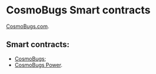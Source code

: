 # CosmoBugs Smart contracts
[CosmoBugs.com](https://cosmobugs.com/).


## Smart contracts:
- [CosmoBugs](https://etherscan.io/token/0xE97dDABfE81E3532EF6A0119463C9D12D41a962A);
- [CosmoBugs Power](https://etherscan.io/token/0xd6319D0d2Bc6D58066F61C1f82715564B31DD864).

